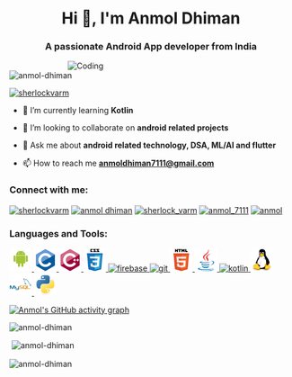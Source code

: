 <h1 align="center">Hi 👋, I'm Anmol Dhiman</h1>
<h3 align="center">A passionate Android App developer from India</h3>
<img align="right" alt="Coding" width="400" src="https://cdn.dribbble.com/users/1162077/screenshots/3848914/programmer.gif">

<p align="left"> <img src="https://komarev.com/ghpvc/?username=anmol-dhiman&label=Profile%20views&color=0e75b6&style=flat" alt="anmol-dhiman" /> </p>

 

<p align="left"> <a href="https://twitter.com/sherlockvarm" target="blank"><img src="https://img.shields.io/twitter/follow/sherlockvarm?logo=twitter&style=for-the-badge" alt="sherlockvarm" /></a> </p>

- 🌱 I’m currently learning **Kotlin**

- 👯 I’m looking to collaborate on **android related projects**

- 💬 Ask me about **android related technology, DSA, ML/AI and flutter**

- 📫 How to reach me **anmoldhiman7111@gmail.com**

<h3 align="left">Connect with me:</h3>
<p align="left">
<a href="https://twitter.com/sherlockvarm" target="blank"><img align="center" src="https://raw.githubusercontent.com/rahuldkjain/github-profile-readme-generator/master/src/images/icons/Social/twitter.svg" alt="sherlockvarm" height="30" width="40" /></a>
<a href="https://linkedin.com/in/anmol dhiman" target="blank"><img align="center" src="https://raw.githubusercontent.com/rahuldkjain/github-profile-readme-generator/master/src/images/icons/Social/linked-in-alt.svg" alt="anmol dhiman" height="30" width="40" /></a>
<a href="https://instagram.com/sherlock_varm" target="blank"><img align="center" src="https://raw.githubusercontent.com/rahuldkjain/github-profile-readme-generator/master/src/images/icons/Social/instagram.svg" alt="sherlock_varm" height="30" width="40" /></a>
<a href="https://www.codechef.com/users/anmol_7111" target="blank"><img align="center" src="https://cdn.jsdelivr.net/npm/simple-icons@3.1.0/icons/codechef.svg" alt="anmol_7111" height="30" width="40" /></a>
<a href="https://auth.geeksforgeeks.org/user/anmol" target="blank"><img align="center" src="https://raw.githubusercontent.com/rahuldkjain/github-profile-readme-generator/master/src/images/icons/Social/geeks-for-geeks.svg" alt="anmol" height="30" width="40" /></a>
</p>

<h3 align="left">Languages and Tools:</h3>
<p align="left"> <a href="https://developer.android.com" target="_blank" rel="noreferrer"> <img src="https://raw.githubusercontent.com/devicons/devicon/master/icons/android/android-original-wordmark.svg" alt="android" width="40" height="40"/> </a> <a href="https://www.cprogramming.com/" target="_blank" rel="noreferrer"> <img src="https://raw.githubusercontent.com/devicons/devicon/master/icons/c/c-original.svg" alt="c" width="40" height="40"/> </a> <a href="https://www.w3schools.com/cpp/" target="_blank" rel="noreferrer"> <img src="https://raw.githubusercontent.com/devicons/devicon/master/icons/cplusplus/cplusplus-original.svg" alt="cplusplus" width="40" height="40"/> </a> <a href="https://www.w3schools.com/css/" target="_blank" rel="noreferrer"> <img src="https://raw.githubusercontent.com/devicons/devicon/master/icons/css3/css3-original-wordmark.svg" alt="css3" width="40" height="40"/> </a> <a href="https://firebase.google.com/" target="_blank" rel="noreferrer"> <img src="https://www.vectorlogo.zone/logos/firebase/firebase-icon.svg" alt="firebase" width="40" height="40"/> </a> <a href="https://git-scm.com/" target="_blank" rel="noreferrer"> <img src="https://www.vectorlogo.zone/logos/git-scm/git-scm-icon.svg" alt="git" width="40" height="40"/> </a> <a href="https://www.w3.org/html/" target="_blank" rel="noreferrer"> <img src="https://raw.githubusercontent.com/devicons/devicon/master/icons/html5/html5-original-wordmark.svg" alt="html5" width="40" height="40"/> </a> <a href="https://www.java.com" target="_blank" rel="noreferrer"> <img src="https://raw.githubusercontent.com/devicons/devicon/master/icons/java/java-original.svg" alt="java" width="40" height="40"/> </a> <a href="https://kotlinlang.org" target="_blank" rel="noreferrer"> <img src="https://www.vectorlogo.zone/logos/kotlinlang/kotlinlang-icon.svg" alt="kotlin" width="40" height="40"/> </a> <a href="https://www.linux.org/" target="_blank" rel="noreferrer"> <img src="https://raw.githubusercontent.com/devicons/devicon/master/icons/linux/linux-original.svg" alt="linux" width="40" height="40"/> </a> <a href="https://www.mysql.com/" target="_blank" rel="noreferrer"> <img src="https://raw.githubusercontent.com/devicons/devicon/master/icons/mysql/mysql-original-wordmark.svg" alt="mysql" width="40" height="40"/> </a> <a href="https://www.python.org" target="_blank" rel="noreferrer"> <img src="https://raw.githubusercontent.com/devicons/devicon/master/icons/python/python-original.svg" alt="python" width="40" height="40"/> </a> </p>

[![Anmol's GitHub activity graph](https://activity-graph.herokuapp.com/graph?username=Anmol-Dhiman&&theme=xcode)](https://github.com/Anmol-Dhiman)

<p>&nbsp;<img align="left" src="https://github-readme-stats.vercel.app/api/top-langs?username=anmol-dhiman&show_icons=true&locale=en&layout=compact&theme=tokyonight" alt="anmol-dhiman" /></p>

<p>&nbsp;<img align="center" src="https://github-readme-stats.vercel.app/api?username=anmol-dhiman&show_icons=true&locale=en&theme=tokyonight" alt="anmol-dhiman" /></p>

<p><img align="center" src="https://github-readme-streak-stats.herokuapp.com/?user=anmol-dhiman&&theme=tokyonight" alt="anmol-dhiman" /></p>

